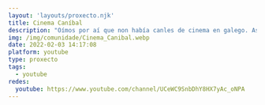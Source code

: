 ```yaml
---
layout: 'layouts/proxecto.njk'
title: Cinema Caníbal
description: "Oímos por aí que non había canles de cinema en galego. Así que viñemos encher un oco de mercado. \nFans dos Nachos, dos Patiños e de Christopher Lambert."
img: /img/comunidade/Cinema_Canibal.webp
date: 2022-02-03 14:17:08
platform: youtube
type: proxecto
tags:
  - youtube
redes:
  youtube: https://www.youtube.com/channel/UCeWC9SnbDhY8HX7yAc_oNPA
---
```

